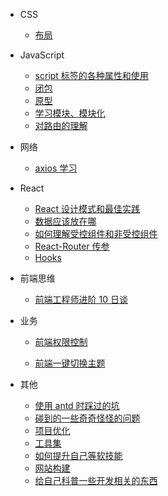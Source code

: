 - CSS

  - [布局](fe/layout.md)

- JavaScript

  - [script 标签的各种属性和使用](fe/attributesAndUsageOfTheScriptTag.md)
  - [闭包](fe/closure.md)
  - [原型](fe/prototype.md)
  - [学习模块、模块化](fe/learnModule.md)
  - [对路由的理解](fe/howToUnderstandRouter.md)

- 网络

  - [axios 学习](howToUseAxios.md)

- React

  - [React 设计模式和最佳实践](designPatternAndBestPractices.md)
  - [数据应该放在哪](whereToSaveData.md "在React中如何传递数据")
  - [如何理解受控组件和非受控组件](controlledAndUncontrolledComponents.md)
  - [React-Router 传参](passParamsInReact.md)
  - [Hooks](hooks.md)

- 前端思维

  - [前端工程师进阶 10 日谈](advanced.md)

- 业务

  - [前端权限控制](frontEndPermissionControl.md)

  - [前端一键切换主题](changeThemesDynamic.md "前端换肤，动态切换主题的实现")

- 其他

  - [使用 antd 时踩过的坑](setbacksIHadWithAntD.md)
  - [碰到的一些奇奇怪怪的问题](strangeQuestions.md)
  - [项目优化](performanceOptimization.md)
  - [工具集](tools.md)
  - [如何提升自己等软技能](socialSkillsToImprove.md)
  - [网站构建](websiteConstruction.md)
  - [给自己科普一些开发相关的东西](introductionToSthRelated.md)
